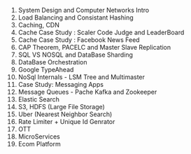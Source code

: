 1. System Design and Computer Networks Intro
2. Load Balancing and Consistant Hashing
3. Caching, CDN 
4. Cache Case Study : Scaler Code Judge and LeaderBoard
5. Cache Case Study : Facebook News Feed
6. CAP Theorem, PACELC and Master Slave Replication
7. SQL VS NOSQL and DataBase Sharding
8. DataBase Orchestration
9. Google TypeAhead
10. NoSql Internals - LSM Tree and Multimaster
11. Case Study: Messaging Apps
12. Message Queues - Pache Kafka and Zookeeper
13. Elastic Search
14. S3, HDFS (Large File Storage)
15. Uber (Nearest Neighbor Search)
16. Rate Limiter + Unique Id Genrator
17. OTT
18. MicroServices
19. Ecom Platform
